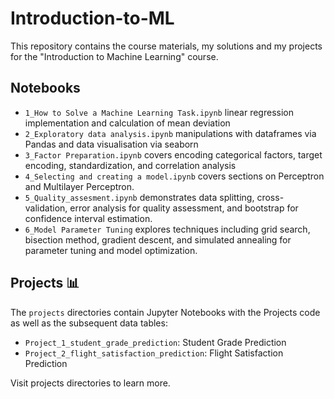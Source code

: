# Introduction-to-ML
This repository contains the course materials, my solutions and my projects for the "Introduction to Machine Learning" course.

## Notebooks
- `1_How to Solve a Machine Learning Task.ipynb`
linear regression implementation and calculation of mean deviation
- `2_Exploratory data analysis.ipynb`
manipulations with dataframes via Pandas and data visualisation via seaborn
- `3_Factor Preparation.ipynb`
covers encoding categorical factors, target encoding, standardization, and correlation analysis
- `4_Selecting and creating a model.ipynb`
covers sections on Perceptron and Multilayer Perceptron.
- `5_Quality_assesment.ipynb` 
demonstrates data splitting, cross-validation, error analysis for quality assessment, and bootstrap for confidence interval estimation.
- `6_Model Parameter Tuning`
explores techniques including grid search, bisection method, gradient descent, and simulated annealing for parameter tuning and model optimization.



## Projects 📊
The `projects` directories contain Jupyter Notebooks with the Projects code as well as the subsequent data tables:
- `Project_1_student_grade_prediction`: Student Grade Prediction
- `Project_2_flight_satisfaction_prediction`: Flight Satisfaction Prediction

Visit projects directories to learn more. 
